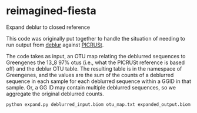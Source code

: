 # reimagined-fiesta
Expand deblur to closed reference

This code was originally put together to handle the situation of needing to run output from [deblur](https://github.com/biocore/deblur) against [PICRUSt](http://picrust.github.io/picrust/). 

The code takes as input, an OTU map relating the deblurred sequences to Greengenes the 13\_8 97% otus (i.e., what the PICRUSt reference is based off) and the deblur OTU table. The resulting table is in the namespace of Greengenes, and the values are the sum of the counts of a deblurred sequence in each sample for each deblurred sequence within a GGID in that sample. Or, a GG ID may contain multiple deblurred sequences, so we aggregate the original deblurred counts. 

```
python expand.py deblurred_input.biom otu_map.txt expanded_output.biom
```
